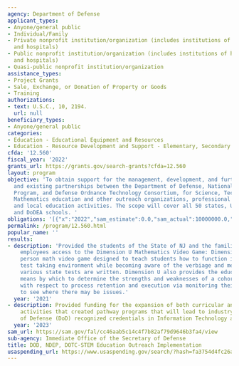 ```yaml
---
agency: Department of Defense
applicant_types:
- Anyone/general public
- Individual/Family
- Private nonprofit institution/organization (includes institutions of higher education
  and hospitals)
- Public nonprofit institution/organization (includes institutions of higher education
  and hospitals)
- Quasi-public nonprofit institution/organization
assistance_types:
- Project Grants
- Sale, Exchange, or Donation of Property or Goods
- Training
authorizations:
- text: U.S.C., 10, 2194.
  url: null
beneficiary_types:
- Anyone/general public
categories:
- Education - Educational Equipment and Resources
- Education - Resource Development and Support - Elementary, Secondary Education
cfda: '12.560'
fiscal_year: '2022'
grants_url: https://grants.gov/search-grants?cfda=12.560
layout: program
objective: 'To obtain support for the management, development, and furthering of new
  and existing partnerships between the Department of Defense, National Defense Education
  Program, and Defense Ordnance Technology Consortium, for Science, Technology, Engineering,and
  Mathematics education and other outreach organizations, professional societies,
  and local education activities. The scope will cover all 50 states, U.S. territories,
  and DoDEA schools. '
obligations: '[{"x":"2022","sam_estimate":0.0,"sam_actual":10000000.0,"usa_spending_actual":10117565.93},{"x":"2023","sam_estimate":18000000.0,"sam_actual":0.0,"usa_spending_actual":86625.0},{"x":"2024","sam_estimate":18000000.0,"sam_actual":0.0,"usa_spending_actual":254925.0}]'
permalink: /program/12.560.html
popular_name: ''
results:
- description: 'Provided the students of the State of NJ and the families of Picatinny
    employees access to the Dimension U Mathematics Video Game: Dimension U is a first
    person math video game designed to teach students how to function in a high intensity
    test taking environment while becoming aware of the verbiage and methods by which
    various state tests are written. Dimension U also provides the educators a passive
    means by which to determine the strengths and weaknesses of a cohort of students
    with respect to process retention and execution via monitoring their game play
    to see where there may be issues.'
  year: '2021'
- description: Provided funding for the expansion of both curricular and extra-curricular
    activities that created pathway programs that will lead to industry and Department
    of Defense (DoD) recognized credentials in Information Technology and Cyber Security.
  year: '2023'
sam_url: https://sam.gov/fal/cc46aab5c14c4f7b82af79d9646b3fa4/view
sub-agency: Immediate Office of the Secretary of Defense
title: DOD, NDEP, DOTC-STEM Education Outreach Implementation
usaspending_url: https://www.usaspending.gov/search/?hash=fa3754d4fc26a349c059cffb445b0d5c
---
```

